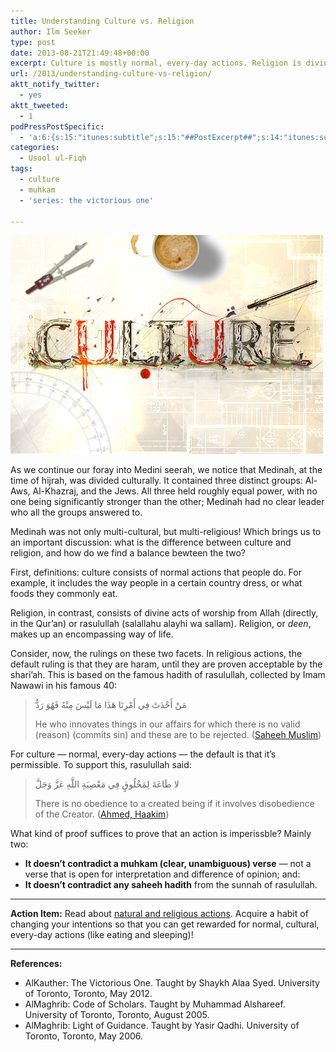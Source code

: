 ```yaml
---
title: Understanding Culture vs. Religion
author: Ilm Seeker
type: post
date: 2013-08-21T21:49:48+00:00
excerpt: Culture is mostly normal, every-day actions. Religion is divine, prescribed by Allah, or by rasulullah. Additionally, the basic ruling (haram or halal) is different for each of these. For Islam to accept culture, it must not contradict a muhkam verse, or a saheeh hadith; everything else is permissible. Start converting natural into religious actions to reap rewards while you sleep!
url: /2013/understanding-culture-vs-religion/
aktt_notify_twitter:
  - yes
aktt_tweeted:
  - 1
podPressPostSpecific:
  - 'a:6:{s:15:"itunes:subtitle";s:15:"##PostExcerpt##";s:14:"itunes:summary";s:15:"##PostExcerpt##";s:15:"itunes:keywords";s:17:"##WordPressCats##";s:13:"itunes:author";s:10:"##Global##";s:15:"itunes:explicit";s:2:"No";s:12:"itunes:block";s:2:"No";}'
categories:
  - Usool ul-Fiqh
tags:
  - culture
  - muhkam
  - 'series: the victorious one'

---
```

<img src="/wp-content/uploads/2013/08/culture.png" alt="culture" class="alignnone size-medium wp-image-2063" />

As we continue our foray into Medini seerah, we notice that Medinah, at the time of hijrah, was divided culturally. It contained three distinct groups: Al-Aws, Al-Khazraj, and the Jews. All three held roughly equal power, with no one being significantly stronger than the other; Medinah had no clear leader who all the groups answered to.

Medinah was not only multi-cultural, but multi-religious! Which brings us to an important discussion: what is the difference between culture and religion, and how do we find a balance bewteen the two?

First, definitions: culture consists of normal actions that people do. For example, it includes the way people in a certain country dress, or what foods they commonly eat.

Religion, in contrast, consists of divine acts of worship from Allah (directly, in the Qur&#8217;an) or rasulullah (salallahu alayhi wa sallam). Religion, or _deen_, makes up an encompassing way of life.

Consider, now, the rulings on these two facets. In religious actions, the default ruling is that they are haram, until they are proven acceptable by the shari&#8217;ah. This is based on the famous hadith of rasulullah, collected by Imam Nawawi in his famous 40:

> مَنْ أَحْدَثَ فِي أَمْرِنَا هَذَا مَا لَيْسَ مِنْهُ فَهُوَ رَدٌّ 
> 
> He who innovates things in our affairs for which there is no valid (reason) (commits sin) and these are to be rejected. ([Saheeh Muslim][1]) 

For culture &#8212; normal, every-day actions &#8212; the default is that it&#8217;s permissible. To support this, rasulullah said:

> لا طَاعَةَ لِمَخْلُوقٍ فِي مَعْصِيَةِ اللَّهِ عَزَّ وَجَلَّ
> 
> There is no obedience to a created being if it involves disobedience of the Creator. ([Ahmed, Haakim][2]) 

What kind of proof suffices to prove that an action is imperissble? Mainly two:

  * **It doesn&#8217;t contradict a muhkam (clear, unambiguous) verse** &#8212; not a verse that is open for interpretation and difference of opinion; and:
  * **It doesn&#8217;t contradict any saheeh hadith** from the sunnah of rasulullah.

* * *

**Action Item:** Read about [natural and religious actions][3]. Acquire a habit of changing your intentions so that you can get rewarded for normal, cultural, every-day actions (like eating and sleeping)!

* * *

**References:**</p> 

  * AlKauther: The Victorious One. Taught by Shaykh Alaa Syed. University of Toronto, Toronto, May 2012.
  * AlMaghrib: Code of Scholars. Taught by Muhammad Alshareef. University of Toronto, Toronto, August 2005.
  * AlMaghrib: Light of Guidance. Taught by Yasir Qadhi. University of Toronto, Toronto, May 2006.

 [1]: http://sunnah.com/muslim/30/23
 [2]: http://dailyhadith.adaptivesolutionsinc.com/hadith/No-Obedience-in-Disobedience-to-Allah.htm
 [3]: /2006/ibadah-natural-actions-religious-actions/